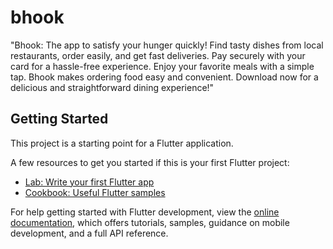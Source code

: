 # bhook

"Bhook: The app to satisfy your hunger quickly! Find tasty dishes from local restaurants, order easily, and get fast deliveries. Pay securely with your card for a hassle-free experience. Enjoy your favorite meals with a simple tap. Bhook makes ordering food easy and convenient. Download now for a delicious and straightforward dining experience!"



## Getting Started

This project is a starting point for a Flutter application.

A few resources to get you started if this is your first Flutter project:

- [Lab: Write your first Flutter app](https://docs.flutter.dev/get-started/codelab)
- [Cookbook: Useful Flutter samples](https://docs.flutter.dev/cookbook)

For help getting started with Flutter development, view the
[online documentation](https://docs.flutter.dev/), which offers tutorials,
samples, guidance on mobile development, and a full API reference.
